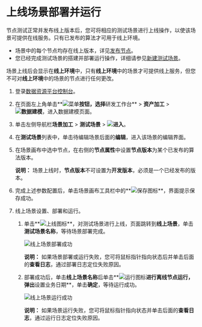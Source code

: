 # 上线场景部署并运行

节点测试正常并发布线上版本后，您可将相应的测试场景进行上线操作，以使该场景可提供在线服务。只有已发布的算法才可用于线上环境。

-   场景中的每个节点均存在线上版本，详见[发布节点](/cn.zh-CN/用户指南/数据建模/公共节点/发布节点.md)。
-   您已经完成测试场景的搭建并部署运行操作，详细请参见[新建测试场景]()。

场景上线后会显示在**线上环境**中，只有**线上环境**中的场景才可提供线上服务，但您不可对**线上环境**中的场景的节点进行任何更改。

1.  登录[数据资源平台控制台](https://dataq.console.aliyun.com)。

2.  在页面左上角单击**![菜单](https://static-aliyun-doc.oss-accelerate.aliyuncs.com/assets/img/zh-CN/6504337061/p188771.png)**按钮，选择**研发工作台** \> **资产加工** \> **![数据建模](https://static-aliyun-doc.oss-accelerate.aliyuncs.com/assets/img/zh-CN/7366900161/p208211.png)**，进入数据建模页面。

3.  单击左侧导航栏**场景加工** \> **测试场景** \> **![进入](https://static-aliyun-doc.oss-accelerate.aliyuncs.com/assets/img/zh-CN/6504337061/p188815.png)**。

4.  在**测试场景**列表中，单击待编辑场景后面的**编辑**，进入该场景的编辑界面。

5.  在场景画布中选中节点，在右侧的**节点属性**中设置**节点版本**为某个已发布的算法版本。

    **说明：** 场景上线时，**节点版本**不可设置为**开发版本**，必须是一个已经发布的版本。

6.  完成上述参数配置后，单击场景画布工具栏中的**![保存](https://static-aliyun-doc.oss-accelerate.aliyuncs.com/assets/img/zh-CN/9857900161/p208484.png)图标**，界面提示保存成功。

7.  线上场景设置、部署和运行。

    1.  单击**![上线](https://static-aliyun-doc.oss-accelerate.aliyuncs.com/assets/img/zh-CN/9857900161/p209619.png)图标**，对测试场景进行上线，页面跳转到**线上场景**，单击**测试场景名称**，等待场景部署完成。

        ![线上场景部署成功](https://static-aliyun-doc.oss-accelerate.aliyuncs.com/assets/img/zh-CN/9857900161/p208589.png)

        **说明：** 如果场景部署或运行失败，您可将鼠标指针指向状态后并单击后面的**查看日志**，通过部署日志定位失败原因。

    2.  部署成功后，单击**线上场景名称**后单击**![运行](https://static-aliyun-doc.oss-accelerate.aliyuncs.com/assets/img/zh-CN/9857900161/p209620.png)图标**进行离线节点运行，弹出**设置业务日期**，单击**确定**，等待运行成功。

        ![线上场景运行成功](https://static-aliyun-doc.oss-accelerate.aliyuncs.com/assets/img/zh-CN/9857900161/p208825.png)

        **说明：** 如果场景运行失败，您可将鼠标指针指向状态并单击后面的**查看日志**，通过运行日志定位失败原因。


